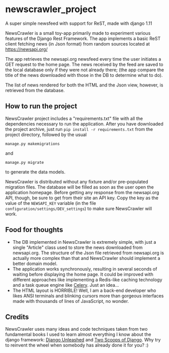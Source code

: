 # newscrawler_project
A super simple newsfeed with support for ReST, made with django 1.11

NewsCrawler is a small toy-app primarily made to experiment various features of the Django Rest Framework.
The app implements a basic ReST client fetching news (in Json format) from random sources located at https://newsapi.org/

The app retrieves the newsapi.org newsfeed every time the user initiates a GET request to the home page.
The news received by the feed are saved to the local database only if they were not already there; (the app compare
the title of the news downloaded with those in the DB to determine what to do).

The list of news rendered for both the HTML and the Json view, however, is retrieved from the database. 

## How to run the project
NewsCrawler project includes a "requirements.txt" file with all the dependencies necessary to run the application.
After you have downloaded the project archive, just run ```pip install -r requirements.txt``` from the project directory,
followed by the usual 
```
manage.py makemigrations
``` 
and 
```
manage.py migrate
```
to generate the data models.

NewsCrawler is distributed without any fixture and/or pre-populated migration files. The database will be filled as soon
as the user open the application homepage. Before getting any response from the newsapi.org API, though, be sure to get 
from their site an API key. 
Copy the key as the value of the ```NEWSAPI_KEY``` variable (in the file ```configuration/settings/DEV_settings```)
to make sure NewsCrawler will work.

## Food for thoughts
* The DB implemented in NewsCrawler is extremely simple, with just a single "Article" class used to store the news
downloaded from newsapi.org. The structure of the Json file retrieved from newsapi.org is actually more complex than that
and NewsCrawler should implement a better domain model.
* The application works synchronously, resulting in several seconds of waiting before displaying the home page. It could
be improved with different approaches like implementing a Redis-like caching technology and a task queue engine like
[Celery](http://docs.celeryproject.org/en/latest/index.html). Just an idea...
* The HTML layout is HORRIBLE! Well, I am a back-end developer who likes ANSI terminals and blinking cursors more than
gorgeous interfaces made with thousands of lines of JavaScript, no wonder.

## Credits
NewsCrawler uses many ideas and code techniques taken from two fundamental books I used to learn almost everything I know
about the django framework: [Django Unleashed](https://django-unleashed.com/) and [Two Scoops of Django](https://www.twoscoopspress.com/). Why try to reinvent the wheel when somebody has already done it for you? :) 

